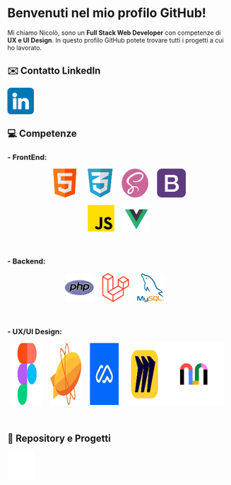 <head>
  <!-- Altri tag head -->
  <link rel="stylesheet" href="[https://cdnjs.cloudflare.com/ajax/libs/font-awesome/6.5.2/css/all.min.css](https://cdnjs.cloudflare.com/ajax/libs/font-awesome/6.5.2/css/all.min.css)">
  <link href="https://cdn.jsdelivr.net/npm/bootstrap@5.3.3/dist/css/bootstrap.min.css" rel="stylesheet" integrity="sha384-QWTKZyjpPEjISv5WaRU9OFeRpok6YctnYmDr5pNlyT2bRjXh0JMhjY6hW+ALEwIH" crossorigin="anonymous">
</head>

# Benvenuti nel mio profilo GitHub!

Mi chiamo Nicolò, sono un **Full Stack Web Developer** con competenze di **UX e UI Design**. In questo profilo GitHub potete trovare tutti i progetti a cui ho lavorato.

## ✉️ Contatto LinkedIn 
<div>
    <a style="text-decoration:none" href="https://www.linkedin.com/in/nicol%C3%B2-manunta-5203332ba/">
      <img align="center" alt="Nicolò Manunta LinkedIn" width="60px" src="https://github.com/nicomanunta/icon/blob/main/linkedin-color.png" />
    </a>
</div>

## 💻 Competenze 

### - FrontEnd:
<div style="display: flex; justify-content: center;">
 <img align="center" alt="html"  width="60px" src="https://github.com/nicomanunta/icon/blob/main/html-color.png"/> &nbsp;&nbsp;&nbsp;&nbsp;&nbsp;
 <img align="center" alt="css" width="60px" src="https://github.com/nicomanunta/icon/blob/main/css-color.png" /> &nbsp;&nbsp;&nbsp;&nbsp;&nbsp;
 <img align="center" alt="scss" width="60px" src="https://github.com/nicomanunta/icon/blob/main/sass-color.png" /> &nbsp;&nbsp;&nbsp;&nbsp;&nbsp;
 <img align="center" alt="bootstrap" width="65px" src="https://github.com/nicomanunta/icon/blob/main/bootstrap-color.png" />
</div>
<br>
<div style="display: flex; justify-content: center;">
 <img align="center" alt="js" width="60px" src="https://github.com/nicomanunta/icon/blob/main/js-color.png" /> &nbsp;&nbsp;&nbsp;&nbsp;&nbsp;
 <img align="center" alt="vue" width="60px" src="https://github.com/nicomanunta/icon/blob/main/vuejs-color.png" />
</div>

<br>
<br>

### - Backend:
<div style="display: flex; justify-content: center;">
 <img align="center" alt="php" width="65px" src="https://github.com/nicomanunta/icon/blob/main/php1-color.png" /> &nbsp;&nbsp;&nbsp;&nbsp;&nbsp;
 <img align="center" alt="laravel" width="60px" src="https://github.com/nicomanunta/icon/blob/main/laravel-color.png" /> &nbsp;&nbsp;&nbsp;&nbsp;&nbsp;
 <img align="center" alt="mysql" width="60px" src="https://github.com/nicomanunta/icon/blob/main/Mysql.png" /> &nbsp;&nbsp;&nbsp;&nbsp;&nbsp;
</div>

<br>
<br>

### - UX/UI Design:
<div style="display: flex; justify-content: center;">
 <img align="center" alt="figma" width="65px" src="https://github.com/nicomanunta/icon/blob/main/figma-color.png" /> &nbsp;&nbsp;&nbsp;&nbsp;&nbsp;
 <img align="center" alt="zeplin" width="70px" src="https://github.com/nicomanunta/icon/blob/main/zeplin-color.png" /> &nbsp;&nbsp;&nbsp;&nbsp;&nbsp;
 <img align="center" alt="maze" width="65px" src="https://github.com/nicomanunta/icon/blob/main/maze-color.jpeg" /> &nbsp;&nbsp;&nbsp;&nbsp;&nbsp;
 <img align="center" alt="miro" width="80px" src="https://github.com/nicomanunta/icon/blob/main/miro-color.png" />
 <img align="center" alt="mural" width="140px" src="https://github.com/nicomanunta/icon/blob/main/mural2-color.png" />
</div>

<br>
<br>

## 📂 Repository e Progetti 
<div>
  <a style="text-decoration:none" href="https://github.com/stars/nicomanunta/lists/top-progetti">
        <img align="center" alt="Nicolò Manunta GitHub" width="60px" src="https://github.com/nicomanunta/icon/blob/main/github.svg" />
  </a>
</div>


